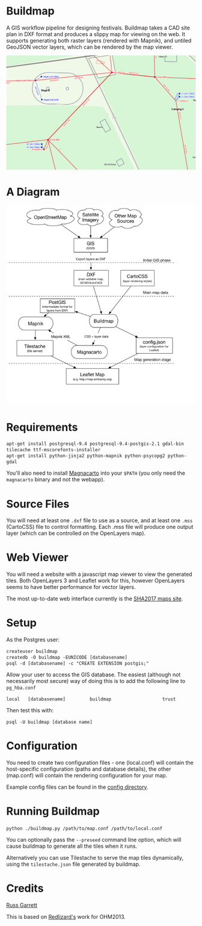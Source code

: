 Buildmap
========

A GIS workflow pipeline for designing festivals. Buildmap takes a CAD
site plan in DXF format and produces a slippy map for viewing on the
web. It supports generating both raster layers (rendered with Mapnik),
and untiled GeoJSON vector layers, which can be rendered by the map
viewer.

![Map of EMF 2016](/docs/emf2016.png?raw=true)

A Diagram
=========

![buildmap diagram](/docs/diagram.png?raw=true)

Requirements
============

    apt-get install postgresql-9.4 postgresql-9.4-postgis-2.1 gdal-bin tilecache ttf-mscorefonts-installer
    apt-get install python-jinja2 python-mapnik python-psycopg2 python-gdal


You'll also need to install
[Magnacarto](https://github.com/omniscale/magnacarto) into your `$PATH`
(you only need the `magnacarto` binary and not the webapp).

Source Files
============

You will need at least one `.dxf` file to use as a source, and at least
one `.mss` (CartoCSS) file to control formatting. Each .mss file will
produce one output layer (which can be controlled on the OpenLayers
map).

Web Viewer
==========

You will need a website with a javascript map viewer to view the
generated tiles. Both OpenLayers 3 and Leaflet work for this, however
OpenLayers seems to have better performance for vector layers.

The most up-to-date web interface currently is the [SHA2017 maps
site](https://github.com/sha2017/maps-web).

Setup
=====

As the Postgres user:

    createuser buildmap
    createdb -O buildmap -EUNICODE [databasename]
    psql -d [databasename] -c "CREATE EXTENSION postgis;"

Allow your user to access the GIS database. The easiest (although not
necessarily most secure) way of doing this is to add the following line
to `pg_hba.conf`

    local   [databasename]         buildmap                   trust

Then test this with:

    psql -U buildmap [database name]


Configuration
=============

You need to create two configuration files - one (local.conf) will contain
the host-specific configuration (paths and database details), the other
(map.conf) will contain the rendering configuration for your map.

Example config files can be found in the [config directory](/config).

Running Buildmap
================

`python ./buildmap.py /path/to/map.conf /path/to/local.conf`

You can optionally pass the `--preseed` command line option, which will cause
buildmap to generate all the tiles when it runs.

Alternatively you can use Tilestache to serve the map tiles dynamically,
using the `tilestache.json` file generated by buildmap.

Credits
=======

[Russ Garrett](https://github.com/russss)

This is based on [Redlizard's](https://github.com/redlizard) work for OHM2013.
